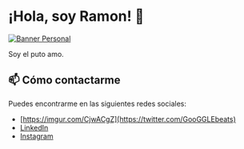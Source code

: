 # ¡Hola, soy Ramon! 👋

[![Banner Personal](https://i.imgur.com/Iz8L0TJ.png)](https://github.com/Rmaon)

Soy el puto amo.

## 📫 Cómo contactarme

Puedes encontrarme en las siguientes redes sociales:

- [https://imgur.com/CjwACgZ](https://twitter.com/GooGGLEbeats)
- [LinkedIn](https://www.linkedin.com/in/ram%C3%B3n-caminero-arroyo-75a313254/)
- [Instagram](https://www.instagram.com/rmn666_)
